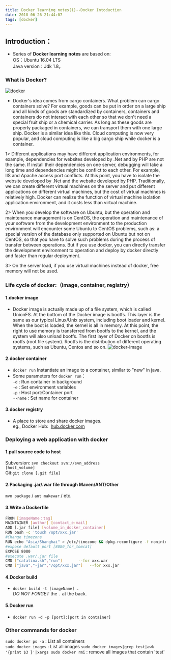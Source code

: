 ```yaml
---
title: Docker learning notes(1)--Docker Intoduction
date: 2018-06-26 21:44:07
tags: [docker]
---
```

## Introduction：
+ Series of **Docker learning notes** are based on:  
OS：Ubuntu 16.04 LTS  
Java version：Jdk 1.8。  
<!-- more -->
### What is Docker?
![docker](../../../../images/docker/docker.jpg)
+ Docker's idea comes from cargo containers. What problem can cargo containers solve? For example, goods can be put in order on a large ship and all kinds of goods are standardized by containers, containers and containers do not interact with each other so that we don't need a special fruit ship or a chemical carrier. As long as these goods are properly packaged in containers, we can transport them with one large ship. Docker is a similar idea like this. Cloud computing is now very popular, and cloud computing is like a big cargo ship while docker is a container.

1>&nbsp;Different applications may have different application environments, for example, dependencies for websites developed by .Net and by PHP are not the same. If install their dependencies on one server, debugging will take a long time and dependencies might be conflict to each other. For example, IIS and Apache access port conflicts. At this point, you have to isolate the website developed by .Net and the website developed by PHP. Traditionally, we can create different virtual machines on the server and put different applications on different virtual machines, but the cost of virtual machines is relatively high. Docker can realize the function of virtual machine isolation application environment, and it costs less than virtual machine.

2>&nbsp;When you develop the software on Ubuntu, but the operation and maintenance management is on CentOS, the operation and maintenance of your software from the development environment to the production environment will encounter some Ubuntu to CentOS problems, such as: a special version of the database only supported on Ubuntu but not on CentOS, so that you have to solve such problems during the process of transfer between operations. But if you use docker, you can directly transfer the development environment to operation and deploy by docker directly and faster than regular deployment.

3>&nbsp;On the server load, if you use virtual machines instead of docker, free memory will not be used.

### Life cycle of docker:（image, container, registry）

#### 1.docker image
+ Docker image is actually made up of a file system, which is called UnionFS. At the bottom of the Docker image is bootfs. This layer is the same as our typical Linux/Unix system, including boot loader and kernel. When the boot is loaded, the kernel is all in memory. At this point, the right to use memory is transferred from bootfs to the kernel, and the system will also unload bootfs. The first layer of Docker on bootfs is rootfs (root file system). Rootfs is the distribution of different operating systems, such as Ubuntu, Centos and so on.
![docker-image](../../../../images/docker/docker-image.png)
#### 2.docker container
+ <code>docker run</code>&nbsp;Instantiate an image to a container, similar to "new" in java.<br>
+ Some parameters for <code>docker run</code>：<br>
`-d` : Run container in background<br>
`-e` : Set environment variables<br>
`-p` : Host port:Container port <br>
`--name` : Set name for container

#### 3.docker registry
+ A place to store and share docker images.<br>
eg., Docker Hub: &nbsp;[hub.docker.com](https://hub.docker.com)

### Deploying a web application with docker
#### 1.pull source code to host
Subversion: <code>svn checkout svn://svn_address [host_volume]</code><br>
Git:<code>git clone [.git file]</code>

#### 2.Packaging .jar/.war file through Maven/ANT/Other 
`mvn package` / `ant makewar` / etc.

#### 3.Write a Dockerfile
```bash
FROM [imageName：tag]
MAINTAINER [author] [contact_e-mail]
ADD [.jar file] [volume_in_docker_container]
RUN bash -c 'touch /opt/xxx.jar'
#Change timezone
RUN echo "Asia/Shanghai" > /etc/timezone && dpkg-reconfigure -f noninteractive tzdata
#expose default port [8080_for_tomcat]
EXPOSE 8080
#execute .war/.jar file
CMD ["catalina.sh","run"]       --for xxx.war
CMD ["java","-jar","/opt/xxx.jar"]   --for xxx.jar
```

#### 4.Docker build
+ `docker build -t [imageName] .`  
_DO NOT FORGET_ the `.` at the back.

#### 5.Docker run
+ `docker run -d -p [port]:[port in container]`

### Other commands for docker
`sudo docker ps -a` : List all containers  
`sudo docker images` : List all images
`sudo docker images|grep test|awk '{print $3 }'|xargs sudo docker rmi` : remove all images that contain 'test'
